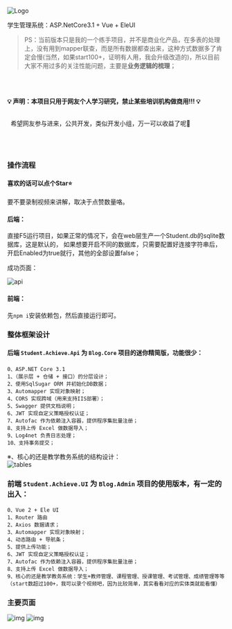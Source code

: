 

![Logo](https://img.neters.club/github/studentachievelogo.png)

 学生管理系统：ASP.NetCore3.1 + Vue + EleUI
 
 > PS：当前版本只是我的一个练手项目，并不是商业化产品，在多表的处理上，没有用到mapper联查，而是所有数据都查出来，这种方式数据多了肯定会慢(当然，如果start100+，证明有人用，我会升级改造的)，所以目前大家不用过多的关注性能问题，主要是**业务逻辑的梳理**；  
 
 &nbsp;   
 &nbsp;   
 
  **💡 声明：本项目只用于网友个人学习研究，禁止某些培训机构做商用!!! 💡** 
&nbsp;   
&nbsp;    
  
  &nbsp;   希望网友参与进来，公共开发，类似开发小组，万一可以收益了呢🎉
&nbsp;   
&nbsp;   
&nbsp;   
&nbsp;   
 
 ### 操作流程
 
 #### 喜欢的话可以点个Star⭐️  
 
 要不要录制视频来讲解，取决于点赞数量咯。
 
 #### 后端：  
 直接F5运行项目，如果正常的情况下，会在web层生产一个Student.db的sqlite数据库，这是默认的， 如果想要开启不同的数据库，只需要配置好连接字符串后，开启Enabled为true就行，其他的全部设置false；
 
 成功页面：   
 
![api](http://img.neters.club/github/WeChat%20Image_20200623110457.png)
   
   
     
     
#### 前端：  
先`npm i`安装依赖包，然后直接运行即可。
 
          


 
 
 
 ### 整体框架设计
 
 #### 后端  	`Student.Achieve.Api` 为 `Blog.Core`  项目的迷你精简版，功能很少：
 ```
 0、ASP.NET Core 3.1 
 1、（展示层 + 仓储 + 接口）的分层设计；
 2、使用SqlSugar ORM 并初始化DB数据；
 3、Automapper 实现对象映射；
 4、CORS 实现跨域（用来支持IIS部署）；
 5、Swagger 提供文档说明；
 6、JWT 实现自定义策略授权认证；
 7、Autofac 作为依赖注入容器，提供程序集批量注册；
 8、支持上传 Excel 做数据导入；
 9、Log4net 负责日志处理；
 10、支持事务提交；
 ```
 ※、核心的还是教学教务系统的结构设计：  
 ![tables](http://img.neters.club/github/2020-06-23_114632.png)
 
 

 ### 前端  	`Student.Achieve.UI` 为 `Blog.Admin`  项目的使用版本，有一定的出入：
 ```
 0、Vue 2 + Ele UI
 1、Router 路由
 2、Axios 数据请求；
 3、Automapper 实现对象映射；
 4、动态路由 + 导航条；
 5、提供上传功能；
 6、JWT 实现自定义策略授权认证；
 7、Autofac 作为依赖注入容器，提供程序集批量注册；
 8、支持上传 Excel 做数据导入；
 9、核心的还是教学教务系统：学生+教师管理、课程管理、授课管理、考试管理、成绩管理等等（start数超过100+，我可以录个视频吧，因为比较简单，其实看看对应的实体类就能看懂）
 ```
 

### 主要页面

![img](http://img.neters.club/github/640.png)
![img](http://img.neters.club/github/33.png)
